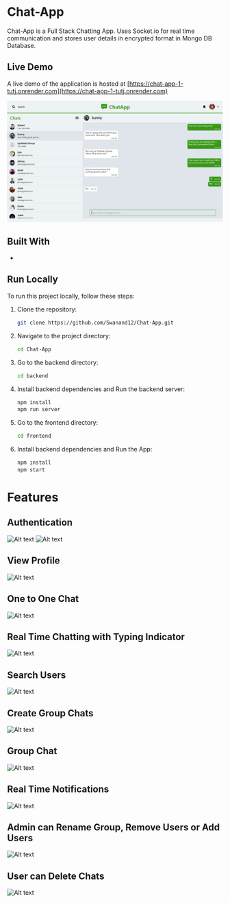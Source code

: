 # Chat-App
Chat-App is a Full Stack Chatting App. Uses Socket.io for real time communication and stores user details in encrypted format in Mongo DB Database.
## Live Demo
A live demo of the application is hosted at [https://chat-app-1-tutj.onrender.com](https://chat-app-1-tutj.onrender.com)

![Alt text](screenshots/chat-app.png)
## Built With
- 
## Run Locally
To run this project locally, follow these steps:

1. Clone the repository:
   ```bash
   git clone https://github.com/Swanand12/Chat-App.git

2. Navigate to the project directory:
   ```bash
   cd Chat-App

3. Go to the backend directory:
   ```bash
   cd backend

4. Install backend dependencies and Run the backend server:
   ```bash
   npm install
   npm run server

5. Go to the frontend directory:
   ```bash
   cd frontend

6. Install backend dependencies and Run the App:
   ```bash
   npm install
   npm start

# Features
## Authentication
![Alt text](screenshots/SignUp.png)
![Alt text](screenshots/SignIn.png)
## View Profile
![Alt text](screenshots/profile.png)
## One to One Chat
![Alt text](screenshots/one-to-one-chat.png)
## Real Time Chatting with Typing Indicator
![Alt text](screenshots/typing-indicator.png)
## Search Users
![Alt text](screenshots/search-users.png)
## Create Group Chats
![Alt text](screenshots/create-group.png)
## Group Chat
![Alt text](screenshots/group-chat.png)
## Real Time Notifications
![Alt text](screenshots/notification.png)
## Admin can Rename Group, Remove Users or Add Users 
![Alt text](screenshots/group-controls.png)
## User can Delete Chats
![Alt text](screenshots/delete-chats.png)


